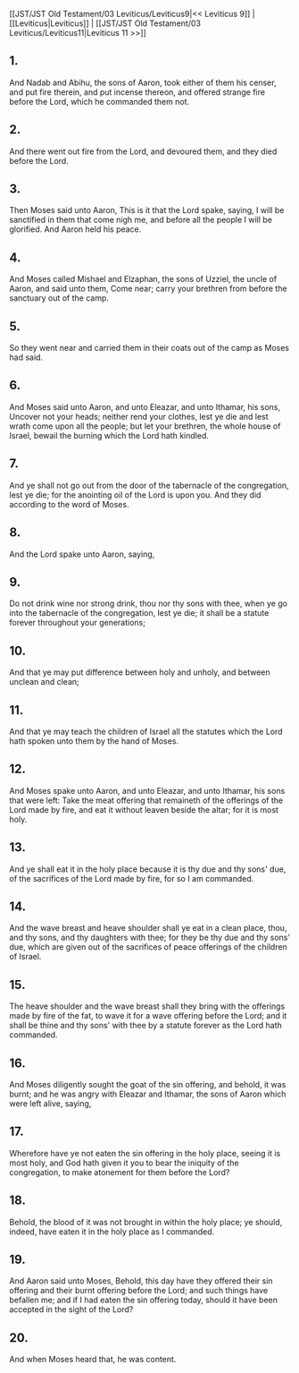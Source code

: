 [[JST/JST Old Testament/03 Leviticus/Leviticus9|<< Leviticus 9]] | [[Leviticus|Leviticus]] | [[JST/JST Old Testament/03 Leviticus/Leviticus11|Leviticus 11 >>]]
## 1.
And Nadab and Abihu, the sons of Aaron, took either of them his censer, and put fire therein, and put incense thereon, and offered strange fire before the Lord, which he commanded them not.
## 2.
And there went out fire from the Lord, and devoured them, and they died before the Lord.
## 3.
Then Moses said unto Aaron, This is it that the Lord spake, saying, I will be sanctified in them that come nigh me, and before all the people I will be glorified. And Aaron held his peace.
## 4.
And Moses called Mishael and Elzaphan, the sons of Uzziel, the uncle of Aaron, and said unto them, Come near; carry your brethren from before the sanctuary out of the camp.
## 5.
So they went near and carried them in their coats out of the camp as Moses had said.
## 6.
And Moses said unto Aaron, and unto Eleazar, and unto Ithamar, his sons, Uncover not your heads; neither rend your clothes, lest ye die and lest wrath come upon all the people; but let your brethren, the whole house of Israel, bewail the burning which the Lord hath kindled.
## 7.
And ye shall not go out from the door of the tabernacle of the congregation, lest ye die; for the anointing oil of the Lord is upon you. And they did according to the word of Moses.
## 8.
And the Lord spake unto Aaron, saying,
## 9.
Do not drink wine nor strong drink, thou nor thy sons with thee, when ye go into the tabernacle of the congregation, lest ye die; it shall be a statute forever throughout your generations;
## 10.
And that ye may put difference between holy and unholy, and between unclean and clean;
## 11.
And that ye may teach the children of Israel all the statutes which the Lord hath spoken unto them by the hand of Moses.
## 12.
And Moses spake unto Aaron, and unto Eleazar, and unto Ithamar, his sons that were left: Take the meat offering that remaineth of the offerings of the Lord made by fire, and eat it without leaven beside the altar; for it is most holy.
## 13.
And ye shall eat it in the holy place because it is thy due and thy sons\' due, of the sacrifices of the Lord made by fire, for so I am commanded.
## 14.
And the wave breast and heave shoulder shall ye eat in a clean place, thou, and thy sons, and thy daughters with thee; for they be thy due and thy sons\' due, which are given out of the sacrifices of peace offerings of the children of Israel.
## 15.
The heave shoulder and the wave breast shall they bring with the offerings made by fire of the fat, to wave it for a wave offering before the Lord; and it shall be thine and thy sons\' with thee by a statute forever as the Lord hath commanded.
## 16.
And Moses diligently sought the goat of the sin offering, and behold, it was burnt; and he was angry with Eleazar and Ithamar, the sons of Aaron which were left alive, saying,
## 17.
Wherefore have ye not eaten the sin offering in the holy place, seeing it is most holy, and God hath given it you to bear the iniquity of the congregation, to make atonement for them before the Lord?
## 18.
Behold, the blood of it was not brought in within the holy place; ye should, indeed, have eaten it in the holy place as I commanded.
## 19.
And Aaron said unto Moses, Behold, this day have they offered their sin offering and their burnt offering before the Lord; and such things have befallen me; and if I had eaten the sin offering today, should it have been accepted in the sight of the Lord?
## 20.
And when Moses heard that, he was content.

